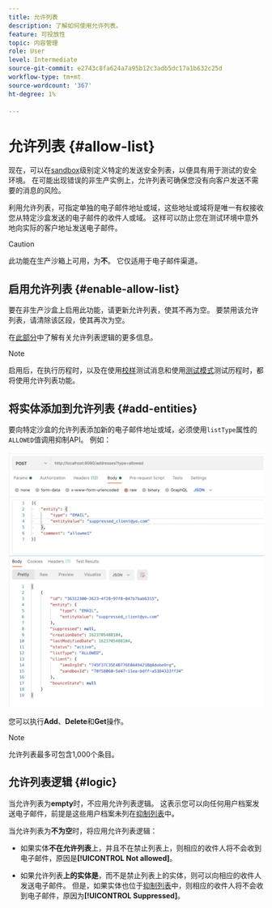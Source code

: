 ```yaml
---
title: 允许列表
description: 了解如何使用允许列表。
feature: 可投放性
topic: 内容管理
role: User
level: Intermediate
source-git-commit: e2743c8fa624a7a95b12c3adb5dc17a1b632c25d
workflow-type: tm+mt
source-wordcount: '367'
ht-degree: 1%

---
```


# 允许列表 {#allow-list}

现在，可以在[sandbox](administration/sandboxes.md)级别定义特定的发送安全列表，以便具有用于测试的安全环境。 在可能出现错误的非生产实例上，允许列表可确保您没有向客户发送不需要的消息的风险。

利用允许列表，可指定单独的电子邮件地址或域，这些地址或域将是唯一有权接收您从特定沙盒发送的电子邮件的收件人或域。 这样可以防止您在测试环境中意外地向实际的客户地址发送电子邮件。

>[!CAUTION]
>
>此功能在生产沙箱上可用，为&#x200B;**不**。 它仅适用于电子邮件渠道。

## 启用允许列表 {#enable-allow-list}

要在非生产沙盒上启用此功能，请更新允许列表，使其不再为空。 要禁用该允许列表，请清除该区段，使其再次为空。

在[此部分](#logic)中了解有关允许列表逻辑的更多信息。

<!--
To enable the allowed list on a non-production sandbox, you need to make an Adobe API call.

* Using this API, you can also disable the feature at any time.

* You can update the allowed list before or after enabling the feature.

* The allowed list logic applies when the feature is enabled and if the allowed list is not empty. Learn more in this section (logic).
-->

>[!NOTE]
>
>启用后，在执行历程时，以及在使用[校样](preview.md#send-proofs)测试消息和使用[测试模式](building-journeys/testing-the-journey.md)测试历程时，都将使用允许列表功能。

## 将实体添加到允许列表 {#add-entities}

要向特定沙盒的允许列表添加新的电子邮件地址或域，必须使用`listType`属性的`ALLOWED`值调用抑制API。 例如：

![](assets/allow-list-api.png)

您可以执行&#x200B;**Add**、**Delete**&#x200B;和&#x200B;**Get**&#x200B;操作。

>[!NOTE]
>
>允许列表最多可包含1,000个条目。

<!--Learn more on making Adobe API calls in the [Experience Platform documentation](https://experienceleague.adobe.com/docs/experience-platform/landing/platform-apis/api-guide.html?lang=en).-->

## 允许列表逻辑 {#logic}

<!-- When the allowed list is enabled (enable-allow-list) at the sandbox level using the API call above, the following applies.-->

当允许列表为&#x200B;**empty**&#x200B;时，不应用允许列表逻辑。 这表示您可以向任何用户档案发送电子邮件，前提是这些用户档案未列在[抑制列表](suppression-list.md)中。

当允许列表为&#x200B;**不为空**&#x200B;时，将应用允许列表逻辑：

* 如果实体&#x200B;**不在允许列表**&#x200B;上，并且不在禁止列表上，则相应的收件人将不会收到电子邮件，原因是&#x200B;**[!UICONTROL Not allowed]**。

* 如果允许列表&#x200B;**上的实体是**，而不是禁止列表上的实体，则可以向相应的收件人发送电子邮件。 但是，如果实体也位于[抑制列表](suppression-list.md)中，则相应的收件人将不会收到电子邮件，原因为&#x200B;**[!UICONTROL Suppressed]**。




